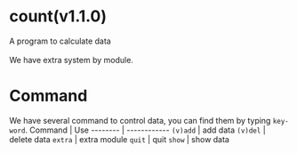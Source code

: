 # count(v1.1.0)
  A program to calculate data<br><br>
  We have extra system by module.

# Command
  We have several command to control data, you can find them by typing `key-word`.
Command  | Use
-------- | ------------
`(v)add` | add data
`(v)del` | delete data
`extra`  | extra module
`quit`   | quit
`show`   | show data
